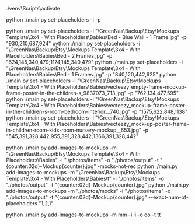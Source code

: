 .\venv\Scripts\activate

python ./main.py set-placeholders -i -p




python ./main.py set-placeholders -i "\\GreenNas\Backup\Etsy\Mockups Template\3x4 - With Placeholders\Babies\Bed - Blue Wall - 1 Frame.jpg" -p "930,210,687,924"
python ./main.py set-placeholders -i "\\GreenNas\Backup\Etsy\Mockups Template\3x4 - With Placeholders\Babies\Bed - 2 Frames.jpg" -p "624,145,340,479;1174,145,340,479"
python ./main.py set-placeholders -i "\\GreenNas\Backup\Etsy\Mockups Template\3x4 - With Placeholders\Babies\Bed - 1 Frames.jpg" -p "840,120,442,625"
python ./main.py set-placeholders -i "\\GreenNas\Backup\Etsy\Mockups Template\3x4 - With Placeholders\Babies\vecteezy_empty-frame-mockup-frame-poster-in-the-children-s_9837073_713.jpg" -p "762,134,477,595"
python ./main.py set-placeholders -i "\\GreenNas\Backup\Etsy\Mockups Template\3x4 - With Placeholders\Babies\vecteezy_mockup-frame-poster-in-the-children-s-room-bedroom-interior__740.jpg" -p "1575,622,848,1138"
python ./main.py set-placeholders -i "\\GreenNas\Backup\Etsy\Mockups Template\3x4 - With Placeholders\Babies\vecteezy_mock-up-poster-frame-in-children-room-kids-room-nursery-mockup__653.jpg" -p "545,391,328,442;955,391,328,442;1366,391,328,442"

python ./main.py add-images-to-mockups -m "\\GreenNas\Backup\Etsy\Mockups Template\3x4 - With Placeholders\Babies" -i "./photos/items" -o "./photos/output" -t "{counter:02d}-Mockup{counter}.jpg"  -mocks-not-rec
python ./main.py add-images-to-mockups -m "\\GreenNas\Backup\Etsy\Mockups Template\3x4 - With Placeholders\Babies\t" -i "./photos/items" -o "./photos/output" -t "{counter:02d}-Mockup{counter}.jpg"
python ./main.py add-images-to-mockups -m "./photos/mocks" -i "./photos/items" -o "./photos/output" -t "{counter:02d}-Mockup{counter}.jpg" --exact-num-of-placeholders "1,2,1"



python ./main.py add-images-to-mockups -m mm -i ii -o oo -t tt
